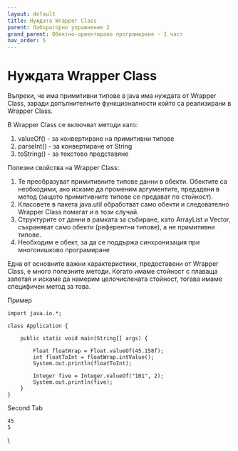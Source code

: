 ```yaml
---
layout: default
title: Нуждата Wrapper Class
parent: Лабораторно упражнение 2
grand_parent: Обектно-ориентирано програмиране - 1 част
nav_order: 5
---
```

# Нуждата Wrapper Class

Въпреки, че има примитивни типове в java има нуждата от Wrapper Class, заради допълнителните функционалности който са реализирани в Wrapper Class.

В Wrapper Class се включват методи като:

1. valueOf() - за конвертиране на примитивни типове
2. parseInt() - за конвертиране от String&#x20;
3. toString() - за текстово представяне



Полезни свойства на Wrapper Class:

1. Те преобразуват примитивните типове данни в обекти. Обектите са необходими, ако искаме да променим аргументите, предадени в метод (защото примитивните типове се предават по стойност).
2. Класовете в пакета java.util обработват само обекти и следователно Wrapper Class помагат и в този случай.
3. Структурите от данни в рамката за събиране, като ArrayList и Vector, съхраняват само обекти (референтни типове), а не примитивни типове.
4. Необходим е обект, за да се поддържа синхронизация при многонишково програмиране

Една от основните важни характеристики, предоставени от Wrapper Class, е много полезните методи. Когато имаме стойност с плаваща запетая и искаме да намерим целочислената стойност, тогава имаме специфичен метод за това.


Пример
```
import java.io.*;
 
class Application {
 
    public static void main(String[] args) {
 
        Float floatWrap = Float.valueOf(45.158f);
        int floatToInt = floatWrap.intValue();
        System.out.println(floatToInt);
 
        Integer five = Integer.valueOf("101", 2);
        System.out.println(five);
    }
}
```


Second Tab
```
45
5
```



\
